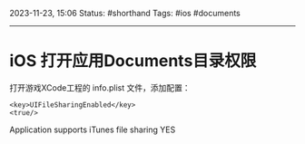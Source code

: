 2023-11-23, 15:06
Status: #shorthand
Tags: #ios #documents

---
# iOS 打开应用Documents目录权限

打开游戏XCode工程的 info.plist 文件，添加配置：
```
<key>UIFileSharingEnabled</key>
<true/>
```
Application supports iTunes file sharing         YES
